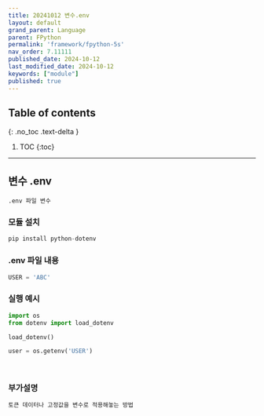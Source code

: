 ```yaml
---
title: 20241012 변수.env
layout: default
grand_parent: Language
parent: FPython
permalink: 'framework/fpython-5s'
nav_order: 7.11111
published_date: 2024-10-12
last_modified_date: 2024-10-12
keywords: ["module"]
published: true
---
```

## Table of contents
{: .no_toc .text-delta }

1. TOC
{:toc}
---

<!-- 글의 제목은 ##
    나머지 큰 제목은 ###
    이후 나머지는 4개이상 -->

## 변수 .env

`.env 파일 변수`<br>


### 모듈 설치
```python
pip install python-dotenv
```

### .env 파일 내용
```python
USER = 'ABC'
```

### 실행 예시
```python
import os
from dotenv import load_dotenv

load_dotenv()

user = os.getenv('USER')
```

<br>

### 부가설명

```html
토큰 데이터나 고정값을 변수로 적용해놓는 방법
```
